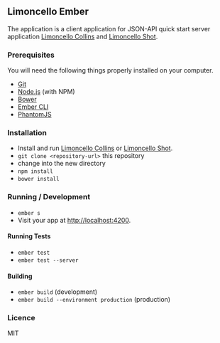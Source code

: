 ## Limoncello Ember

The application is a client application for JSON-API quick start server application [Limoncello Collins](https://github.com/neomerx/limoncello-collins) and [Limoncello Shot](https://github.com/neomerx/limoncello-shot).

### Prerequisites

You will need the following things properly installed on your computer.

* [Git](http://git-scm.com/)
* [Node.js](http://nodejs.org/) (with NPM)
* [Bower](http://bower.io/)
* [Ember CLI](http://www.ember-cli.com/)
* [PhantomJS](http://phantomjs.org/)

### Installation

* Install and run [Limoncello Collins](https://github.com/neomerx/limoncello-collins) or [Limoncello Shot](https://github.com/neomerx/limoncello-shot).
* `git clone <repository-url>` this repository
* change into the new directory
* `npm install`
* `bower install`

### Running / Development

* `ember s`
* Visit your app at [http://localhost:4200](http://localhost:4200).

#### Running Tests

* `ember test`
* `ember test --server`

#### Building

* `ember build` (development)
* `ember build --environment production` (production)

### Licence

MIT
